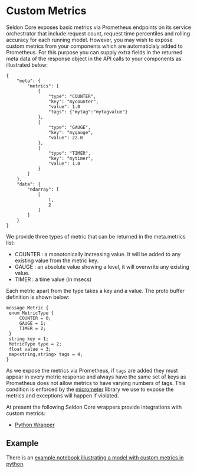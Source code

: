 # Custom Metrics

Seldon Core exposes basic metrics via Prometheus endpoints on its service orchestrator that include request count, request time percentiles and rolling accuracy for each running model. However, you may wish to expose custom metrics from your components which are automaticlaly added to Prometheus. For this purpose you can supply extra fields in the returned meta data of the response object in the API calls to your components as illustrated below:

```
{
	"meta": {
		"metrics": [
			{
				"type": "COUNTER",
				"key": "mycounter",
				"value": 1.0
				"tags": {"mytag":"mytagvalue"}
			},
			{
				"type": "GAUGE",
				"key": "mygauge",
				"value": 22.0
			},
			{
				"type": "TIMER",
				"key": "mytimer",
				"value": 1.0
			}
		]
	},
	"data": {
		"ndarray": [
			[
				1,
				2
			]
		]
	}
}
```

We provide three types of metric that can be returned in the meta.metrics list:

 * COUNTER : a monotonically increasing value. It will be added to any existing value from the metric key.
 * GAUGE : an absolute value showing a level, it will overwrite any existing value.
 * TIMER : a time value (in msecs)

Each metric apart from the type takes a key and a value. The proto buffer definition is shown below:

```
message Metric {
 enum MetricType {
     COUNTER = 0;
     GAUGE = 1;
     TIMER = 2;
 }
 string key = 1;
 MetricType type = 2;
 float value = 3;
 map<string,string> tags = 4; 
}
```


As we expose the metrics via Prometheus, if ```tags``` are added they must appear in every metric response and always have the same set of keys as Prometheus does not allow metrics to have varying numbers of tags. This condition is enforced by the [micrometer](https://micrometer.io/) library we use to expose the metrics and exceptions will happen if violated.

At present the following Seldon Core wrappers provide integrations with custom metrics:

 * [Python Wrapper](../python/index.html)


## Example

There is an [example notebook illustrating a model with custom metrics in python](../examples/tmpl_model_with_metrics.html).